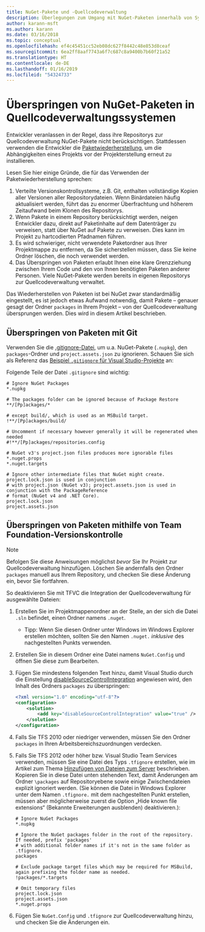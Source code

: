 ```yaml
---
title: NuGet-Pakete und -Quellcodeverwaltung
description: Überlegungen zum Umgang mit NuGet-Paketen innerhalb von Systemen zur Versionskontrolle bzw. Quellcodeverwaltung sowie zum Überspringen von Paketen mithilfe von Git und TFVC.
author: karann-msft
ms.author: karann
ms.date: 03/16/2018
ms.topic: conceptual
ms.openlocfilehash: ef4c45451cc52eb08dc627f8442c48e853d8ceaf
ms.sourcegitcommit: 6ea2ff8aaf7743a6f7c687c8a9400b7b60f21a52
ms.translationtype: HT
ms.contentlocale: de-DE
ms.lasthandoff: 01/16/2019
ms.locfileid: "54324733"
---
```

# <a name="omitting-nuget-packages-in-source-control-systems"></a>Überspringen von NuGet-Paketen in Quellcodeverwaltungssystemen

Entwickler veranlassen in der Regel, dass ihre Repositorys zur Quellcodeverwaltung NuGet-Pakete nicht berücksichtigen. Stattdessen verwenden die Entwickler die [Paketwiederherstellung](package-restore.md), um die Abhängigkeiten eines Projekts vor der Projekterstellung erneut zu installieren.

Lesen Sie hier einige Gründe, die für das Verwenden der Paketwiederherstellung sprechen:

1. Verteilte Versionskontrollsysteme, z.B. Git, enthalten vollständige Kopien aller Versionen aller Repositorydateien. Wenn Binärdateien häufig aktualisiert werden, führt das zu enormer Überfrachtung und höherem Zeitaufwand beim Klonen des Repositorys.
1. Wenn Pakete in einem Repository berücksichtigt werden, neigen Entwickler dazu, direkt auf Paketinhalte auf dem Datenträger zu verweisen, statt über NuGet auf Pakete zu verweisen. Dies kann im Projekt zu hartcodierten Pfadnamen führen.
1. Es wird schwieriger, nicht verwendete Paketordner aus Ihrer Projektmappe zu entfernen, da Sie sicherstellen müssen, dass Sie keine Ordner löschen, die noch verwendet werden.
1. Das Überspringen von Paketen erlaubt Ihnen eine klare Grenzziehung zwischen Ihrem Code und den von Ihnen benötigten Paketen anderer Personen. Viele NuGet-Pakete werden bereits in eigenen Repositorys zur Quellcodeverwaltung verwaltet.

Das Wiederherstellen von Paketen ist bei NuGet zwar standardmäßig eingestellt, es ist jedoch etwas Aufwand notwendig, damit Pakete – genauer gesagt der Ordner `packages` in Ihrem Projekt – von der Quellcodeverwaltung übersprungen werden. Dies wird in diesem Artikel beschrieben.

## <a name="omitting-packages-with-git"></a>Überspringen von Paketen mit Git

Verwenden Sie die [.gitignore-Datei](https://git-scm.com/docs/gitignore), um u.a. NuGet-Pakete (`.nupkg`), den `packages`-Ordner und `project.assets.json` zu ignorieren. Schauen Sie sich als Referenz das [Beispiel `.gitignore` für Visual Studio-Projekte](https://github.com/github/gitignore/blob/master/VisualStudio.gitignore) an:

Folgende Teile der Datei `.gitignore` sind wichtig:

```gitignore
# Ignore NuGet Packages
*.nupkg

# The packages folder can be ignored because of Package Restore
**/[Pp]ackages/*

# except build/, which is used as an MSBuild target.
!**/[Pp]ackages/build/

# Uncomment if necessary however generally it will be regenerated when needed
#!**/[Pp]ackages/repositories.config

# NuGet v3's project.json files produces more ignorable files
*.nuget.props
*.nuget.targets

# Ignore other intermediate files that NuGet might create. project.lock.json is used in conjunction
# with project.json (NuGet v3); project.assets.json is used in conjunction with the PackageReference
# format (NuGet v4 and .NET Core).
project.lock.json
project.assets.json
```

## <a name="omitting-packages-with-team-foundation-version-control"></a>Überspringen von Paketen mithilfe von Team Foundation-Versionskontrolle

> [!Note]
> Befolgen Sie diese Anweisungen möglichst *bevor* Sie Ihr Projekt zur Quellcodeverwaltung hinzufügen. Löschen Sie andernfalls den Ordner `packages` manuell aus Ihrem Repository, und checken Sie diese Änderung ein, bevor Sie fortfahren.

So deaktivieren Sie mit TFVC die Integration der Quellcodeverwaltung für ausgewählte Dateien:

1. Erstellen Sie im Projektmappenordner an der Stelle, an der sich die Datei `.sln` befindet, einen Ordner namens `.nuget`.
    - Tipp: Wenn Sie diesen Ordner unter Windows im Windows Explorer erstellen möchten, sollten Sie den Namen `.nuget.` *inklusive* des nachgestellten Punkts verwenden.

1. Erstellen Sie in diesem Ordner eine Datei namens `NuGet.Config` und öffnen Sie diese zum Bearbeiten.

1. Fügen Sie mindestens folgenden Text hinzu, damit Visual Studio durch die Einstellung [disableSourceControlIntegration](../reference/nuget-config-file.md#solution-section) angewiesen wird, den Inhalt des Ordners `packages` zu überspringen:

   ```xml
   <?xml version="1.0" encoding="utf-8"?>
   <configuration>
       <solution>
           <add key="disableSourceControlIntegration" value="true" />
       </solution>
   </configuration>
   ```

1. Falls Sie TFS 2010 oder niedriger verwenden, müssen Sie den Ordner `packages` in Ihren Arbeitsbereichszuordnungen verdecken.

1. Falls Sie TFS 2012 oder höher bzw. Visual Studio Team Services verwenden, müssen Sie eine Datei des Typs `.tfignore` erstellen, wie im Artikel zum Thema [Hinzufügen von Dateien zum Server](/vsts/tfvc/add-files-server?view=vsts#tfignore) beschrieben. Kopieren Sie in diese Datei unten stehenden Text, damit Änderungen am Ordner `\packages` auf Repositoryebene sowie einige Zwischendateien explizit ignoriert werden. (Sie können die Datei in Windows Explorer unter dem Namen `.tfignore.` mit dem nachgestellten Punkt erstellen, müssen aber möglicherweise zuerst die Option „Hide known file extensions“ (Bekannte Erweiterungen ausblenden) deaktivieren.):

   ```cli
   # Ignore NuGet Packages
   *.nupkg

   # Ignore the NuGet packages folder in the root of the repository. If needed, prefix 'packages'
   # with additional folder names if it's not in the same folder as .tfignore.   
   packages

   # Exclude package target files which may be required for MSBuild, again prefixing the folder name as needed.
   !packages/*.targets

   # Omit temporary files
   project.lock.json
   project.assets.json
   *.nuget.props
   ```

1. Fügen Sie `NuGet.Config` und `.tfignore` zur Quellcodeverwaltung hinzu, und checken Sie die Änderungen ein.
